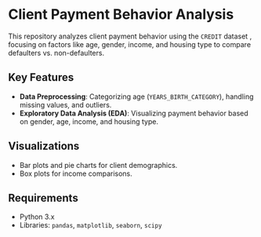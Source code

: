 

# Client Payment Behavior Analysis

This repository analyzes client payment behavior using the `CREDIT` dataset , focusing on factors like age, gender, income, and housing type to compare defaulters vs. non-defaulters.

## Key Features

- **Data Preprocessing**: Categorizing age (`YEARS_BIRTH_CATEGORY`), handling missing values, and outliers.
- **Exploratory Data Analysis (EDA)**: Visualizing payment behavior based on gender, age, income, and housing type.

## Visualizations
- Bar plots and pie charts for client demographics.
- Box plots for income comparisons.

## Requirements

- Python 3.x
- Libraries: `pandas`, `matplotlib`, `seaborn`, `scipy`




